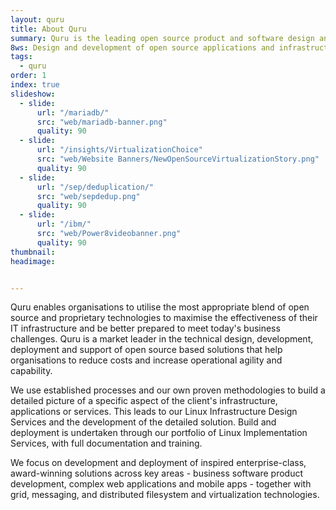 ```yaml
---
layout: quru
title: About Quru
summary: Quru is the leading open source product and software design and development team in Europe
8ws: Design and development of open source applications and infrastructure
tags:
  - quru
order: 1
index: true
slideshow:
  - slide:
      url: "/mariadb/"
      src: "web/mariadb-banner.png"
      quality: 90
  - slide:
      url: "/insights/VirtualizationChoice"
      src: "web/Website Banners/NewOpenSourceVirtualizationStory.png"
      quality: 90
  - slide:
      url: "/sep/deduplication/"
      src: "web/sepdedup.png"
      quality: 90
  - slide:
      url: "/ibm/"
      src: "web/Power8videobanner.png"
      quality: 90
thumbnail:
headimage:


---
```




Quru enables organisations to utilise the most appropriate blend of open source and proprietary technologies to maximise the effectiveness of their IT infrastructure and be better prepared to meet today's business challenges. Quru is a market leader in the technical design, development, deployment and support of open source based solutions that help organisations to reduce costs and increase operational agility and capability.

We use established processes and our own proven methodologies to build a detailed picture of a specific aspect of the client's infrastructure, applications or services. This leads to our Linux Infrastructure Design Services and the development of the detailed solution. Build and deployment is undertaken through our portfolio of Linux Implementation Services, with full documentation and training.

We focus on development and deployment of inspired enterprise-class, award-winning solutions across key areas - business software product development, complex web applications and mobile apps - together with grid, messaging, and distributed filesystem and virtualization technologies.
